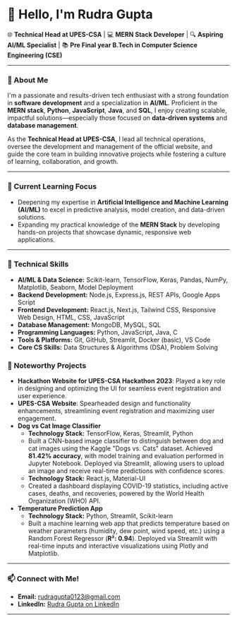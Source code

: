 # 👋 Hello, I'm Rudra Gupta

🌐 **Technical Head at UPES-CSA** | 💻 **MERN Stack Developer** | 🔍 **Aspiring AI/ML Specialist** | 📚 **Pre Final year B.Tech in Computer Science Engineering (CSE)**

---

### 👀 About Me

I'm a passionate and results-driven tech enthusiast with a strong foundation in **software development** and a specialization in **AI/ML**. Proficient in the **MERN stack**, **Python**, **JavaScript**, **Java**, and **SQL**, I enjoy creating scalable, impactful solutions—especially those focused on **data-driven systems** and **database management**.

As the **Technical Head at UPES-CSA**, I lead all technical operations, oversee the development and management of the official website, and guide the core team in building innovative projects while fostering a culture of learning, collaboration, and growth.

---

### 🌱 Current Learning Focus

- Deepening my expertise in **Artificial Intelligence and Machine Learning (AI/ML)** to excel in predictive analysis, model creation, and data-driven solutions.
- Expanding my practical knowledge of the **MERN Stack** by developing hands-on projects that showcase dynamic, responsive web applications.

---

### 🔧 Technical Skills

- **AI/ML & Data Science:** Scikit-learn, TensorFlow, Keras, Pandas, NumPy, Matplotlib, Seaborn, Model Deployment
- **Backend Development:** Node.js, Express.js, REST APIs, Google Apps Script
- **Frontend Development:** React.js, Next.js, Tailwind CSS, Responsive Web Design, HTML, CSS, JavaScript
- **Database Management:** MongoDB, MySQL, SQL
- **Programming Languages:** Python, JavaScript, Java, C
- **Tools & Platforms:** Git, GitHub, Streamlit, Docker (basic), VS Code
- **Core CS Skills:** Data Structures & Algorithms (DSA), Problem Solving

### 🔬 Noteworthy Projects

- **Hackathon Website for UPES-CSA Hackathon 2023**: Played a key role in designing and optimizing the UI for seamless event registration and user experience.
- **UPES-CSA Website**: Spearheaded design and functionality enhancements, streamlining event registration and maximizing user engagement.
- **Dog vs Cat Image Classifier**
  - **Technology Stack:** TensorFlow, Keras, Streamlit, Python
  - Built a CNN-based image classifier to distinguish between dog and cat images using the Kaggle "Dogs vs. Cats" dataset. Achieved **81.42% accuracy**, with model training and evaluation performed in Jupyter Notebook. Deployed via Streamlit, allowing users to upload an image and receive real-time predictions with confidence scores.
  - **Technology Stack:** React.js, Material-UI
  - Created a dashboard displaying COVID-19 statistics, including active cases, deaths, and recoveries, powered by the World Health Organization (WHO) API.
- **Temperature Prediction App**
  - **Technology Stack:** Python, Streamlit, Scikit-learn
  - Built a machine learning web app that predicts temperature based on weather parameters (humidity, dew point, wind speed, etc.) using a Random Forest Regressor (**R²: 0.94**). Deployed via Streamlit with real-time inputs and interactive visualizations using Plotly and Matplotlib.

---

### 📫 Connect with Me!

- **Email:** [rudragupta0123@gmail.com](mailto:rudragupta0123@gmail.com)
- **LinkedIn:** [Rudra Gupta on LinkedIn](https://www.linkedin.com/in/rudra-gupta/)

---
